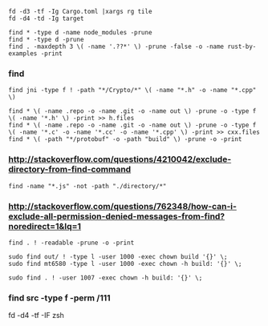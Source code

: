 
    fd -d3 -tf -Ig Cargo.toml |xargs rg tile
    fd -d4 -td -Ig target

    find * -type d -name node_modules -prune
    find * -type d -prune
    find . -maxdepth 3 \( -name '.??*' \) -prune -false -o -name rust-by-examples -print

### find

    find jni -type f ! -path "*/Crypto/*" \( -name "*.h" -o -name "*.cpp" \)

    find * \( -name .repo -o -name .git -o -name out \) -prune -o -type f \( -name '*.h' \) -print >> h.files
    find * \( -name .repo -o -name .git -o -name out \) -prune -o -type f \( -name '*.c' -o -name '*.cc' -o -name '*.cpp' \) -print >> cxx.files
    find * \( -path "*/protobuf" -o -path "build" \) -prune -o -print

### http://stackoverflow.com/questions/4210042/exclude-directory-from-find-command

    find -name "*.js" -not -path "./directory/*"

### http://stackoverflow.com/questions/762348/how-can-i-exclude-all-permission-denied-messages-from-find?noredirect=1&lq=1

    find . ! -readable -prune -o -print

    sudo find out/ ! -type l -user 1000 -exec chown build '{}' \;
    sudo find mt6580 -type l -user 1000 -exec chown -h build: '{}' \;

    sudo find . ! -user 1007 -exec chown -h build: '{}' \;

### find src -type f -perm \/111



fd -d4 -tf -IF zsh

